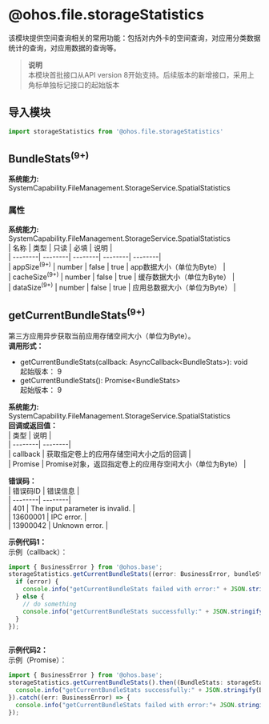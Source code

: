 # @ohos.file.storageStatistics    
该模块提供空间查询相关的常用功能：包括对内外卡的空间查询，对应用分类数据统计的查询，对应用数据的查询等。  
> **说明**   
>本模块首批接口从API version 8开始支持。后续版本的新增接口，采用上角标单独标记接口的起始版本  
  
## 导入模块  
  
```js    
import storageStatistics from '@ohos.file.storageStatistics'    
```  
    
## BundleStats<sup>(9+)</sup>    
  
  
 **系统能力:**  SystemCapability.FileManagement.StorageService.SpatialStatistics    
### 属性    
 **系统能力:**  SystemCapability.FileManagement.StorageService.SpatialStatistics    
| 名称 | 类型 | 只读 | 必填 | 说明 |  
| --------| --------| --------| --------| --------|  
| appSize<sup>(9+)</sup> | number | false | true | app数据大小（单位为Byte） |  
| cacheSize<sup>(9+)</sup> | number | false | true | 缓存数据大小（单位为Byte） |  
| dataSize<sup>(9+)</sup> | number | false | true | 应用总数据大小（单位为Byte） |  
    
## getCurrentBundleStats<sup>(9+)</sup>    
第三方应用异步获取当前应用存储空间大小（单位为Byte）。  
 **调用形式：**     
    
- getCurrentBundleStats(callback: AsyncCallback\<BundleStats>): void    
起始版本： 9    
- getCurrentBundleStats(): Promise\<BundleStats>    
起始版本： 9  
  
 **系统能力:**  SystemCapability.FileManagement.StorageService.SpatialStatistics    
 **回调或返回值：**     
| 类型 | 说明 |  
| --------| --------|  
| callback | 获取指定卷上的应用存储空间大小之后的回调 |  
| Promise<BundleStats> | Promise对象，返回指定卷上的应用存空间大小（单位为Byte） |  
    
    
 **错误码：**     
| 错误码ID | 错误信息 |  
| --------| --------|  
| 401 | The input parameter is invalid. |  
| 13600001 | IPC error. |  
| 13900042 | Unknown error. |  
    
 **示例代码1：**   
示例（callback）：  
```ts    
import { BusinessError } from '@ohos.base';  
storageStatistics.getCurrentBundleStats((error: BusinessError, bundleStats: storageStatistics.BundleStats) => {  
  if (error) {  
    console.info("getCurrentBundleStats failed with error:" + JSON.stringify(error));  
  } else {  
    // do something  
    console.info("getCurrentBundleStats successfully:" + JSON.stringify(bundleStats));  
  }  
});  
    
```    
  
    
 **示例代码2：**   
示例（Promise）：  
```ts    
import { BusinessError } from '@ohos.base';  
storageStatistics.getCurrentBundleStats().then((BundleStats: storageStatistics.BundleStats) => {  
  console.info("getCurrentBundleStats successfully:" + JSON.stringify(BundleStats));  
}).catch((err: BusinessError) => {  
  console.info("getCurrentBundleStats failed with error:"+ JSON.stringify(err));  
});  
    
```    
  
